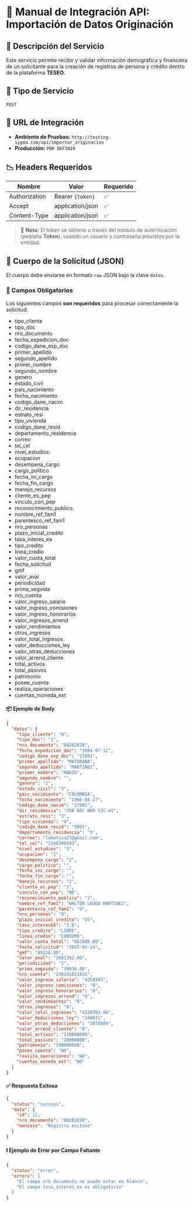# 📘  Manual de Integración API: **Importación de Datos Originación**

## 📄 Descripción del Servicio
Este servicio permite recibir y validar información demográfica y financiera de un solicitante para la creación de registros de persona y crédito dentro de la plataforma **TESEO**.

## 🚀 Tipo de Servicio
`POST`

## 🔗 URL de Integración
- **Ambiente de Pruebas:** `http://testing-sygma.com/api/importar_originacion`
- **Producción:** `POR DEFINIR`

## 📉 Headers Requeridos
| Nombre        | Valor                | Requerido |
|---------------|----------------------|-----------|
| Authorization | Bearer `{token}`     | ✅        |
| Accept        | application/json     | ✅        |
| Content-Type  | application/json     | ✅        |

> 🔐 **Nota:** El token se obtiene a través del módulo de autenticación (pestaña **Token**), usando un usuario y contraseña provistos por la entidad.

## 🔢 Cuerpo de la Solicitud (JSON)
El cuerpo debe enviarse en formato `raw` JSON bajo la clave `datos`.

### 🔸 Campos Obligatorios
Los siguientes campos **son requeridos** para procesar correctamente la solicitud:

- tipo_cliente  
- tipo_doc  
- nro_documento  
- fecha_expedicion_doc  
- codigo_dane_exp_doc  
- primer_apellido  
- segundo_apellido  
- primer_nombre  
- segundo_nombre  
- genero  
- estado_civil  
- pais_nacimiento  
- fecha_nacimiento  
- codigo_dane_nacim  
- dir_residencia  
- estrato_resi  
- tipo_vivienda  
- codigo_dane_resid  
- departamento_residencia  
- correo  
- tel_cel  
- nivel_estudios  
- ocupacion  
- desempena_cargo  
- cargo_politico  
- fecha_ini_cargo  
- fecha_fin_cargo  
- manejo_recursos  
- cliente_es_pep  
- vinculo_con_pep  
- reconocimiento_publico  
- nombre_ref_fam1  
- parentesco_ref_fam1  
- nro_personas  
- plazo_inicial_credito  
- tasa_interes_ea  
- tipo_credito  
- linea_credio  
- valor_cuota_total  
- fecha_solicitud  
- gmf  
- valor_aval  
- periodicidad  
- prima_segvida  
- nro_cuenta  
- valor_ingreso_salario  
- valor_ingreso_comisiones  
- valor_ingreso_honorarios  
- valor_ingresos_arrend  
- valor_rendimientos  
- otros_ingresos  
- valor_total_ingresos  
- valor_deducciones_ley  
- valor_otras_deducciones  
- valor_arrend_cliente  
- total_activos  
- total_pasivos  
- patrimonio  
- posee_cuenta  
- realiza_operaciones  
- cuentas_moneda_ext  


#### 📦 Ejemplo de Body

```json
{
  "datos": {
    "tipo_cliente": "N",
    "tipo_doc": "1",
    "nro_documento": "88282828",
    "fecha_expedicion_doc": "1984-07-12",
    "codigo_dane_exp_doc": "27001",
    "primer_apellido": "MATURANA",
    "segundo_apellido": "MARTINEZ",
    "primer_nombre": "MARIO",
    "segundo_nombre": "",
    "genero": "1",
    "estado_civil": "3",
    "pais_nacimiento": "COLOMBIA",
    "fecha_nacimiento": "1966-04-27",
    "codigo_dane_nacim": "27001",
    "dir_residencia": "CRA 86C NRO 53C-41",
    "estrato_resi": "3",
    "tipo_vivienda": "4",
    "codigo_dane_resid": "5001",
    "departamento_residencia": "5",
    "correo": "lamatusa27@gmail.com",
    "tel_cel": "3146396583",
    "nivel_estudios": "3",
    "ocupacion": "1",
    "desempena_cargo": "2",
    "cargo_politico": "",
    "fecha_ini_cargo": "",
    "fecha_fin_cargo": "",
    "manejo_recursos": "2",
    "cliente_es_pep": "2",
    "vinculo_con_pep": "NO",
    "reconocimiento_publico": "2",
    "nombre_ref_fam1": "WALTER LEUDO MARTINEZ",
    "parentesco_ref_fam1": "9",
    "nro_personas": "0",
    "plazo_inicial_credito": "35",
    "tasa_interesEA": "1.8",
    "tipo_credito": "LIBRE",
    "linea_credio": "CONSUMO",
    "valor_cuota_total": "862895.00",
    "fecha_solicitud": "2025-03-14",
    "gmf": "89226.00",
    "valor_aval": "2601382.00",
    "periodicidad": "2",
    "prima_segvida": "39036.00",
    "nro_cuenta": "230191021831",
    "valor_ingreso_salario": "4258393",
    "valor_ingreso_comisiones": "0",
    "valor_ingreso_honorarios": "0",
    "valor_ingresos_arrend": "0",
    "valor_rendimientos": "0",
    "otros_ingresos": "0",
    "valor_total_ingresos": "4258393.00",
    "valor_deducciones_ley": "340671",
    "valor_otras_deducciones": "1078609",
    "valor_arrend_cliente": "0",
    "total_activos": "210000000",
    "total_pasivos": "20000000",
    "patrimonio": "190000000",
    "posee_cuenta": "NO",
    "realiza_operaciones": "NO",
    "cuentas_moneda_ext": "NO"
  }
}

```

#### ✅ Respuesta Exitosa

````json
{
  "status": "success",
  "data": {
    "id": 12,
    "nro_documento": "88282828",
    "mensaje": "Registro exitoso"
  }
}

````

#### ❗ Ejemplo de Error por Campo Faltante

````json
{
  "status": "error",
  "errors": [
    "El campo nro_documento no puede estar en blanco",
    "El campo tasa_interes_ea es obligatorio"
  ]
}
````